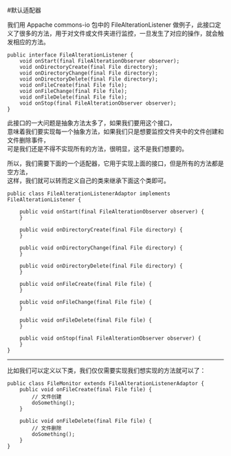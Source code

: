 #默认适配器

我们用 Appache commons-io 包中的 FileAlterationListener 做例子，此接口定义了很多的方法，用于对文件或文件夹进行监控，一旦发生了对应的操作，就会触发相应的方法。

`````
public interface FileAlterationListener {
    void onStart(final FileAlterationObserver observer);
    void onDirectoryCreate(final File directory);
    void onDirectoryChange(final File directory);
    void onDirectoryDelete(final File directory);
    void onFileCreate(final File file);
    void onFileChange(final File file);
    void onFileDelete(final File file);
    void onStop(final FileAlterationObserver observer);
}
`````

此接口的一大问题是抽象方法太多了，如果我们要用这个接口，<br>
意味着我们要实现每一个抽象方法，如果我们只是想要监控文件夹中的文件创建和文件删除事件，<br>
可是我们还是不得不实现所有的方法，很明显，这不是我们想要的。<br>

所以，我们需要下面的一个适配器，它用于实现上面的接口，但是所有的方法都是空方法，<br>
这样，我们就可以转而定义自己的类来继承下面这个类即可。

```
public class FileAlterationListenerAdaptor implements FileAlterationListener {

    public void onStart(final FileAlterationObserver observer) {
    }

    public void onDirectoryCreate(final File directory) {
    }

    public void onDirectoryChange(final File directory) {
    }

    public void onDirectoryDelete(final File directory) {
    }

    public void onFileCreate(final File file) {
    }

    public void onFileChange(final File file) {
    }

    public void onFileDelete(final File file) {
    }

    public void onStop(final FileAlterationObserver observer) {
    }
}
```


---

比如我们可以定义以下类，我们仅仅需要实现我们想实现的方法就可以了：
```
public class FileMonitor extends FileAlterationListenerAdaptor {
    public void onFileCreate(final File file) {
        // 文件创建
        doSomething();
    }

    public void onFileDelete(final File file) {
        // 文件删除
        doSomething();
    }
}
```